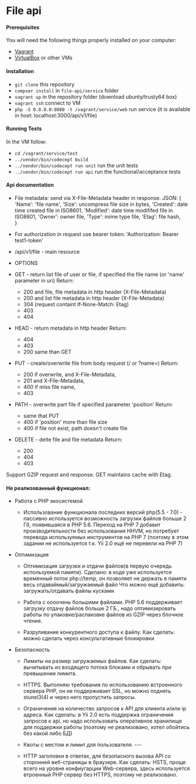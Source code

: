 # File api

#### Prerequisites

You will need the following things properly installed on your computer:

* [Vagrant](https://www.vagrantup.com/)
* [VirtualBox](https://www.virtualbox.org/) or other VMs

#### Installation

* `git clone` this repository
* `compser install` in `file-api/service` folder
* `vagrant up` in the repository folder (download ubunty/trusty64 box)
* `vagrant ssh` connect to VM
* `php -S 0.0.0.0:8080 -t /vagrant/service/web` run service (it is available in host: localhost:3000/api/v1/file)

#### Running Tests

In the VM follow:
* `cd /vagrant/service/test`
* `../vendor/bin/codecept build`
* `../vendor/bin/codecept run unit` run the unit tests
* `../vendor/bin/codecept run api` run the functional/acceptance tests

#### Api documentation

* File metadata: send via X-File-Metadata header in response.
  JSON:
  {
    'Name': 'file name',
    'Size': uncompress file size in bytes,
    'Created': date time created file in ISO8601,
    'Modified': date time modififed file in ISO8601,
    'Owner': owner file,
    'Type': mime type file,
    'Etag': file hash,    
  }
* For authorization in request use bearer token:
  'Authorization: Bearer test1-token'

* /api/v1/file - main resource
* OPTIONS
* GET - return list file of user or file, if specified the file name (or 'name' parameter in uri)
  Return:
  - 200 and file, file metadata in http header (X-File-Metadata)
  - 200 and list file metadata in http header (X-File-Metadata)
  - 304 (request containt If-None-Match: Etag)
  - 403
  - 404
* HEAD - return metadata in http header
  Return:
  - 404
  - 403
  - 200 same than GET
* PUT - create/overwrite file from body request (/<file name> or ?name=<file name>)
  Return:
  - 200 if overwrite, and X-File-Metadata,
  - 201 and X-File-Metadata,
  - 400 if miss file name,
  - 403
* PATH - overwrite part file if specified parameter 'position'
  Return:
  - same that PUT
  - 400 if 'position' more than file size
  - 400 if file not exist, path doesn't create file
* DELETE - delte file and file metadata
  Return:
  - 200
  - 404
  - 403


Support GZIP request and response.
GET maintains cache with Etag.

#### Не реализованный функционал:
* Работа с PHP экосистемой
  - Использование функционала последних версий php(5.5 - 7.0) - пассивно используется возможность загрузки файлов больше 2 Гб, появившаяся в PHP 5.6.
  Переход на PHP 7 добавит производительности без использования HHVM, но потребует перевода используемых инструментов на PHP 7 (поэтому в этом задании не используется т.к. Yii 2.0 ещё не перевели на PHP 7)

* Оптимизация
  - Оптимизация загрузки и отдачи файлов(в первую очередь используемой памяти).
  Сделано: в коде уже используется временный поток php://temp, он позволяет не держать в памяти весь отдаваймый/загружаемый файл
  Что можно ещё добавить: загружать/отдавать файлы кусками

  - Работа с оооочень большими файлами. PHP 5.6 поддерживает загрузку отдачу файлов больше 2 ГБ., надо оптимизировать работы по упаковке/распаковке файлов из GZIP через блочное чтение.

  - Разруливание конкурентного доступа к файлу. Как сделать: можно сделать через консультативные блокировки

* Безопасность
  - Лимиты на размер загружаемых файлов. Как сделать: вычитывать из входящего потока блоками и обрывать при превышении лимита.

  - HTTPS. Выполняю требования по использованию встроенного сервера PHP, он не поддерживает SSL, но можно поднять stunel3(4) и через него пропустить запросы.

  - Ограничения на количество запросов к API для клиента и/или ip адреса. Как сделать: в Yii 2.0 есть поддержка ограничения запросов к api, но надо использовать оперативное хранилище для поддержки работы (поэтому не реализовано, хотел обойтись без какой либо БД)

  - Квоты с местом и лимит для пользователя. ---

  - HTTP заголовки в ответах, для безопасного вызова API со сторонней веб-страницы в браузере. Как сделать: HSTS, проще всего на уровне конфиугарции Web-сервера, здесь используется втроенный PHP сервер без HTTPS, поэтому не реализовано.

